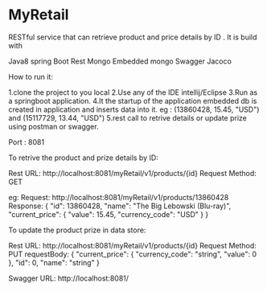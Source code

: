 # MyRetail
RESTful service that can retrieve product and price details by ID . It is build with

Java8
spring Boot
Rest
Mongo
Embedded mongo
Swagger
Jacoco

How to run it:

1.clone the project to you local
2.Use any of the IDE intellij/Eclipse 
3.Run as a springboot application.
4.It the startup of the application embedded db is created in application and inserts data into it.
eg : (13860428, 15.45, "USD") and (15117729, 13.44, "USD")
5.rest call to retrive details or update prize using postman or swagger.

Port : 8081

To retrive the product and prize details by ID:

Rest URL: http://localhost:8081/myRetail/v1/products/{id} Request Method: GET

eg: Request: http://localhost:8081/myRetail/v1/products/13860428
Response:   {
    "id": 13860428,
    "name": "The Big Lebowski (Blu-ray)",
    "current_price": {
        "value": 15.45,
        "currency_code": "USD"
    }
}

To update the product prize in data store:

Rest URL: http://localhost:8081/myRetail/v1/products/{id} Request Method: PUT
      requestBody: {
  "current_price": {
    "currency_code": "string",
    "value": 0
  },
  "id": 0,
  "name": "string"
}

Swagger URL:
http://localhost:8081/


